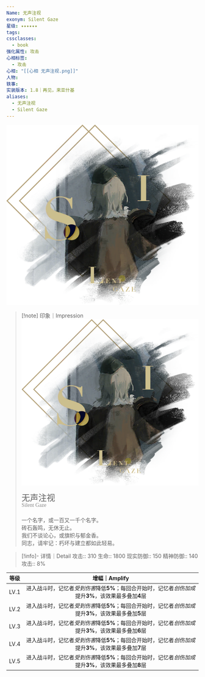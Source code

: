 ```yaml
---
Name: 无声注视
exonym: Silent Gaze
星级: ✦✦✦✦✦✦
tags: 
cssclasses:
  - book
强化属性: 攻击
心相标签:
  - 攻击
心相: "[[心相 无声注视.png]]"
人物: 
轶事: 
实装版本: 1.8｜再见，来亚什基
aliases:
  - 无声注视
  - Silent Gaze
---
```

![cover](assets/无声注视｜Silent%20Gaze.assets/心相%20无声注视.png)

> [!note] 印象｜Impression
> ![心相 无声注视|inlL|300](assets/无声注视｜Silent%20Gaze.assets/心相%20无声注视.png)
> <p style="font-family: '家族宋', sans-serif; font-size: 22px; line-height: 0.75; text-indent: 0;">无声注视<br><span style="font-family: serif; font-size: 14px; color: #888888;">Silent Gaze</span></p>
> 
> 一个名字，或一百又一千个名字。  
> 砖石轰鸣，无休无止。  
> 我们不谈论心，或旗帜与郁金香。  
> 同志，请牢记：朽坏与建立都如此轻易。

> [!info]- 详情｜Detail
> 攻击:: 310
> 生命:: 1800
> 现实防御:: 150
> 精神防御:: 140
> 攻击:: 8%

| 等级 |                        增幅｜Amplify                         |
| :--: | :----------------------------------------------------------: |
| LV.1 | 进入战斗时，记忆者*受到伤害*降低**5%**；每回合开始时，记忆者*创伤加成*提升**3%**，该效果最多叠加**4**层 |
| LV.2 | 进入战斗时，记忆者*受到伤害*降低**5%**；每回合开始时，记忆者*创伤加成*提升**3%**，该效果最多叠加**5**层 |
| LV.3 | 进入战斗时，记忆者*受到伤害*降低**5%**；每回合开始时，记忆者*创伤加成*提升**3%**，该效果最多叠加**6**层 |
| LV.4 | 进入战斗时，记忆者*受到伤害*降低**5%**；每回合开始时，记忆者*创伤加成*提升**3%**，该效果最多叠加**7**层 |
| LV.5 | 进入战斗时，记忆者*受到伤害*降低**5%**；每回合开始时，记忆者*创伤加成*提升**3%**，该效果最多叠加**8**层 |
